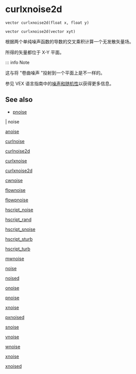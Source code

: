 # curlxnoise2d

`vector curlxnoise2d(float x, float y)`

`vector curlxnoise2d(vector xyt)`

根据两个单纯噪声函数的导数的交叉乘积计算一个无发散矢量场。

所得的矢量都位于 X-Y 平面。

::: info Note

这与将 "卷曲噪声 "投射到一个平面上是不一样的。

参见 VEX 语言指南中的[噪声和随机性](.../random.html)以获得更多信息。

## See also

- [pnoise](curlxnoise.html)

|
noise

[anoise](anoise.html)

[curlnoise](curlnoise.html)

[curlnoise2d](curlnoise2d.html)

[curlxnoise](curlxnoise.html)

[curlxnoise2d](curlxnoise2d.html)

[cwnoise](cwnoise.html)

[flownoise](flownoise.html)

[flowpnoise](flowpnoise.html)

[hscript_noise](hscript_noise.html)

[hscript_rand](hscript_rand.html)

[hscript_snoise](hscript_snoise.html)

[hscript_sturb](hscript_sturb.html)

[hscript_turb](hscript_turb.html)

[mwnoise](mwnoise.html)

[noise](noise.html)

[noised](noised.html)

[onoise](onoise.html)

[pnoise](pnoise.html)

[xnoise](pxnoise.html)

[pxnoised](pxnoised.html)

[snoise](snoise.html)

[vnoise](vnoise.html)

[wnoise](wnoise.html)

[xnoise](xnoise.html)

[xnoised](xnoised.html)
